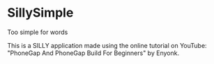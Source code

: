 SillySimple
===========

Too simple for words

This is a SILLY application made using the online tutorial on YouTube: "PhoneGap And PhoneGap Build For Beginners" by Enyonk.
